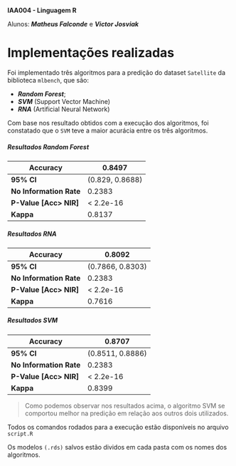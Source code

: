 **IAA004 - Linguagem R**

Alunos: ***Matheus Falconde*** e ***Victor Josviak***

# Implementações realizadas

Foi implementado três algoritmos para a predição do dataset ``Satellite`` da biblioteca ``mlbench``, que são:
* ***Random Forest***;
* ***SVM*** (Support Vector Machine)
* ***RNA*** (Artificial Neural Network)

Com base nos resultado obtidos com a execução dos algoritmos, foi constatado que o ```SVM``` teve a maior acurácia entre os três algoritmos.

##### Resultados Random Forest

|Accuracy | 0.8497 |
|---------|------|
| **95% CI** | (0.829, 0.8688)  |
| **No Information Rate** | 0.2383   |
| **P-Value [Acc> NIR]** | < 2.2e-16   |
| **Kappa** | 0.8137   |

##### Resultados RNA

|Accuracy | 0.8092 |
|---------|------|
| **95% CI** | (0.7866, 0.8303)  |
| **No Information Rate** | 0.2383   |
| **P-Value [Acc> NIR]** | < 2.2e-16   |
| **Kappa** | 0.7616   |

##### Resultados SVM

|Accuracy | 0.8707 |
|---------|------|
| **95% CI** | (0.8511, 0.8886)  |
| **No Information Rate** | 0.2383   |
| **P-Value [Acc> NIR]** | < 2.2e-16   |
| **Kappa** | 0.8399   |

> Como podemos observar nos resultados acima, o algoritmo SVM se comportou melhor na predição em relação aos outros dois utilizados.

Todos os comandos rodados para a execução estão disponíveis no arquivo ``script.R``

Os modelos ``(.rds)`` salvos estão dividos em cada pasta com os nomes dos algoritmos.
